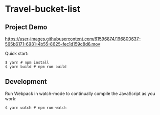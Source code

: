 # Travel-bucket-list

## Project Demo


https://user-images.githubusercontent.com/61596874/196800637-565b6171-6931-4b55-8625-fec1d159c8d6.mov


Quick start:

```
$ yarn # npm install
$ yarn build # npm run build
````

## Development

Run Webpack in watch-mode to continually compile the JavaScript as you work:

```
$ yarn watch # npm run watch
```
